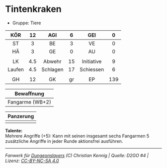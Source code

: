 # Tintenkraken  
- Gruppe: Tiere  

| KÖR | 12 | AGI | 6 | GEI | 0 |
| :-: | :-: | :-: | :-: | :-: | :-: |
| ST | 3 | BE | 3 | VE | 0 |
| HÄ | 3 | GE | 0 | AU | 0 |
|  |
| LK | 4.5 | Abwehr | 15 | Initiative | 9 |
| Laufen | 4.5 | Schlagen | 17 | Schiessen | 6 |
|  |
| GH | 12 | GK | gr | EP | 139 |

| Bewaffnung |
| --- |
| Fangarme (WB+2) |


| Panzerung |
| --- |
|  |


**Talente:**  
Mehrere Angriffe (+5): Kann mit seinen insgesamt sechs Fangarmen 5 zusätzliche Angriffe in jeder Runde aktionsfrei ausführen.





___
*Fanwerk für [Dungeonslayers](https://www.dungeonslayers.net/) (C) Christian Kennig | Quelle: D2GO #4 | Lizenz: [CC-BY-NC-SA 4.0](https://creativecommons.org/licenses/by-nc-sa/4.0/deed.de)*